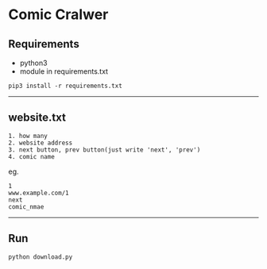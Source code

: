 # Comic Cralwer

## Requirements
- python3
- module in requirements.txt
```
pip3 install -r requirements.txt
```
---
## website.txt

```
1. how many
2. website address
3. next button, prev button(just write 'next', 'prev')
4. comic name
```

eg.
```
1
www.example.com/1
next
comic_nmae
```
---
## Run
```
python download.py
```